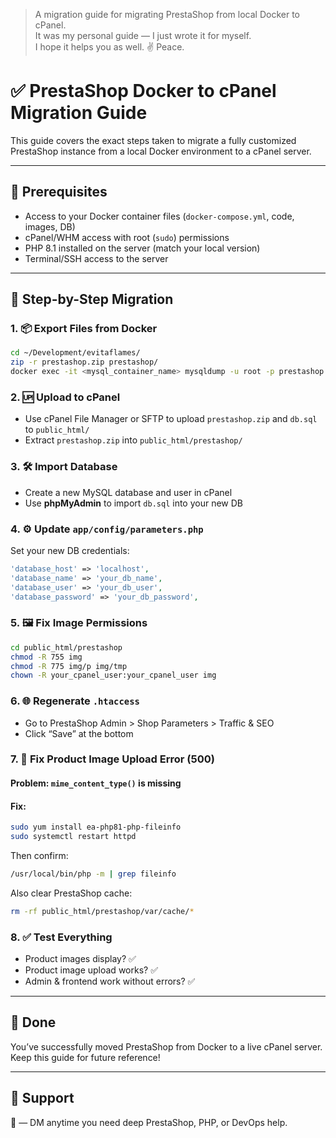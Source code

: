 > A migration guide for migrating PrestaShop from local Docker to cPanel.  
> It was my personal guide — I just wrote it for myself.  
> I hope it helps you as well. ✌️ Peace.


# ✅ PrestaShop Docker to cPanel Migration Guide

This guide covers the exact steps taken to migrate a fully customized PrestaShop instance from a local Docker environment to a cPanel server.

---

## 🔧 Prerequisites

- Access to your Docker container files (`docker-compose.yml`, code, images, DB)
- cPanel/WHM access with root (`sudo`) permissions
- PHP 8.1 installed on the server (match your local version)
- Terminal/SSH access to the server

---

## 🔄 Step-by-Step Migration

### 1. 📦 Export Files from Docker

```bash
cd ~/Development/evitaflames/
zip -r prestashop.zip prestashop/
docker exec -it <mysql_container_name> mysqldump -u root -p prestashop > db.sql
```

### 2. 🆙 Upload to cPanel

- Use cPanel File Manager or SFTP to upload `prestashop.zip` and `db.sql` to `public_html/`
- Extract `prestashop.zip` into `public_html/prestashop/`

### 3. 🛠️ Import Database

- Create a new MySQL database and user in cPanel
- Use **phpMyAdmin** to import `db.sql` into your new DB

### 4. ⚙️ Update `app/config/parameters.php`

Set your new DB credentials:

```php
'database_host' => 'localhost',
'database_name' => 'your_db_name',
'database_user' => 'your_db_user',
'database_password' => 'your_db_password',
```

### 5. 🖼️ Fix Image Permissions

```bash
cd public_html/prestashop
chmod -R 755 img
chmod -R 775 img/p img/tmp
chown -R your_cpanel_user:your_cpanel_user img
```

### 6. 🌐 Regenerate `.htaccess`

- Go to PrestaShop Admin > Shop Parameters > Traffic & SEO
- Click “Save” at the bottom

### 7. 🔄 Fix Product Image Upload Error (500)

#### Problem: `mime_content_type()` is missing

#### Fix:

```bash
sudo yum install ea-php81-php-fileinfo
sudo systemctl restart httpd
```

Then confirm:

```bash
/usr/local/bin/php -m | grep fileinfo
```

Also clear PrestaShop cache:

```bash
rm -rf public_html/prestashop/var/cache/*
```

### 8. ✅ Test Everything

- Product images display? ✅
- Product image upload works? ✅
- Admin & frontend work without errors? ✅

---

## 🎉 Done

You’ve successfully moved PrestaShop from Docker to a live cPanel server. Keep this guide for future reference!

---

## 🙌 Support

🧠 — DM anytime you need deep PrestaShop, PHP, or DevOps help.
